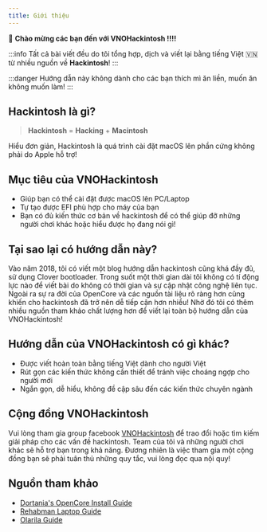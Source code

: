 ```yaml
---
title: Giới thiệu 
---
```


:wave: **Chào mừng các bạn đến với VNOHackintosh !!!!**

:::info
Tất cả bài viết đều do tôi tổng hợp, dịch và viết lại bằng tiếng Việt 🇻🇳  từ nhiều nguồn về **Hackintosh**!
:::

:::danger
Hướng dẫn này không dành cho các bạn thích mì ăn liền, muốn ăn không muốn làm!
:::

## Hackintosh là gì?

> **Hackintosh** = **Hacking** + **Macintosh**

Hiểu đơn giản, Hackintosh là quá trình cài đặt macOS lên phần cứng không phải do Apple hỗ trợ!

## Mục tiêu của VNOHackintosh

+ Giúp bạn có thể cài đặt được macOS lên PC/Laptop
+ Tự tạo được EFI phù hợp cho máy của bạn
+ Bạn có đủ kiến thức cơ bản về hackintosh để có thể giúp đỡ những người chơi khác hoặc hiểu được họ đang nói gì!

## Tại sao lại có hướng dẫn này?

Vào năm 2018, tôi có viết một blog hướng dẫn hackintosh cũng khá đầy đủ, sử dụng Clover bootloader. Trong suốt một thời gian dài tôi không có tí động lực nào để viết bài do không có thời gian và sự cập nhật công nghệ liên tục. Ngoài ra sự ra đời của OpenCore và các nguồn tài liệu rõ ràng hơn cũng khiến cho hackintosh đã trở nên dễ tiếp cận hơn nhiều! Nhờ đó tôi có thêm nhiều nguồn tham khảo chất lượng hơn để viết lại toàn bộ hướng dẫn của VNOHackintosh!

## Hướng dẫn của VNOHackintosh có gì khác?

+ Được viết hoàn toàn bằng tiếng Việt dành cho người Việt
+ Rút gọn các kiến thức không cần thiết để tránh việc choáng ngợp cho người mới
+ Ngắn gọn, dễ hiểu, không đề cập sâu đến các kiến thức chuyên ngành

## Cộng đồng VNOHackintosh

Vui lòng tham gia group facebook [VNOHackintosh](https://www.facebook.com/groups/vnohackintosh) để trao đổi hoặc tìm kiếm giải pháp cho các vấn đề hackintosh. Team của tôi và những người chơi khác sẽ hỗ trợ bạn trong khả năng. Đương nhiên là việc tham gia một cộng đồng bạn sẽ phải tuân thủ những quy tắc, vui lòng đọc qua nội quy!

## Nguồn tham khảo

+ [Dortania's OpenCore Install Guide](https://dortania.github.io/OpenCore-Install-Guide/)
+ [Rehabman Laptop Guide](https://www.tonymacx86.com/threads/guide-booting-the-os-x-installer-on-laptops-with-clover.148093/)
+ [Olarila Guide](https://www.olarila.com/topic/20908-guide-easy-fast-and-perfect-hackintosh-vanilla-step-by-step-clover-and-opencore-bootloader/)
